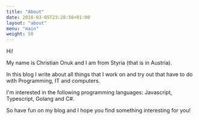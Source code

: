 ```yaml
---
title: "About"
date: 2018-03-05T23:28:58+01:00
layout: "about"
menu: "main"
weight: 50
---
```


Hi!

My name is Christian Onuk and I am from Styria (that is in Austria). 

In this blog I write about all things that I work on and try out that have to do with Programming, IT and computers.

I'm interested in the following programming languages: Javascript, Typescript, Golang and C#.

So have fun on my blog and I hope you find something interesting for you!
